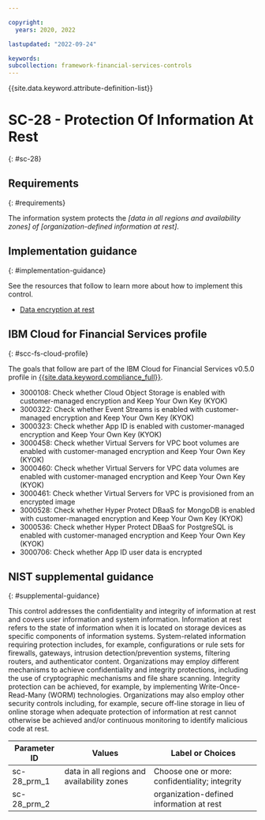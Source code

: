 ```yaml
---

copyright:
  years: 2020, 2022

lastupdated: "2022-09-24"

keywords: 
subcollection: framework-financial-services-controls
---
```


{{site.data.keyword.attribute-definition-list}}

         
# SC-28 - Protection Of Information At Rest
{: #sc-28}

## Requirements
{: #requirements}

The information system protects the _[data in all regions and availability zones] of [organization-defined information at rest]_.

## Implementation guidance
{: #implementation-guidance}

See the resources that follow to learn more about how to implement this control.

- [Data encryption at rest](/docs/framework-financial-services?topic=framework-financial-services-shared-encryption-at-rest)

## IBM Cloud for Financial Services profile
{: #scc-fs-cloud-profile}

The goals that follow are part of the IBM Cloud for Financial Services v0.5.0 profile in [{{site.data.keyword.compliance_full}}](/docs/security-compliance?topic=security-compliance-getting-started).

- 3000108: Check whether Cloud Object Storage is enabled with customer-managed encryption and Keep Your Own Key (KYOK) 
- 3000322: Check whether Event Streams is enabled with customer-managed encryption and Keep Your Own Key (KYOK) 
- 3000323: Check whether App ID is enabled with customer-managed encryption and Keep Your Own Key (KYOK) 
- 3000458: Check whether Virtual Servers for VPC boot volumes are enabled with customer-managed encryption and Keep Your Own Key (KYOK) 
- 3000460: Check whether Virtual Servers for VPC data volumes are enabled with customer-managed encryption and Keep Your Own Key (KYOK) 
- 3000461: Check whether Virtual Servers for VPC is provisioned from an encrypted image 
- 3000528: Check whether Hyper Protect DBaaS for MongoDB is enabled with customer-managed encryption and Keep Your Own Key (KYOK) 
- 3000536: Check whether Hyper Protect DBaaS for PostgreSQL is enabled with customer-managed encryption and Keep Your Own Key (KYOK) 
- 3000706: Check whether App ID user data is encrypted

## NIST supplemental guidance
{: #supplemental-guidance}

This control addresses the confidentiality and integrity of information at rest and covers user information and system information. Information at rest refers to the state of information when it is located on storage devices as specific components of information systems. System-related information requiring protection includes, for example, configurations or rule sets for firewalls, gateways, intrusion detection/prevention systems, filtering routers, and authenticator content. Organizations may employ different mechanisms to achieve confidentiality and integrity protections, including the use of cryptographic mechanisms and file share scanning. Integrity protection can be achieved, for example, by implementing Write-Once-Read-Many (WORM) technologies. Organizations may also employ other security controls including, for example, secure off-line storage in lieu of online storage when adequate protection of information at rest cannot otherwise be achieved and/or continuous monitoring to identify malicious code at rest.

| Parameter ID | Values | Label or Choices |
|---|---|---|
| sc-28_prm_1 | data in all regions and availability zones | Choose one or more: confidentiality; integrity |
| sc-28_prm_2 |  | organization-defined information at rest |



